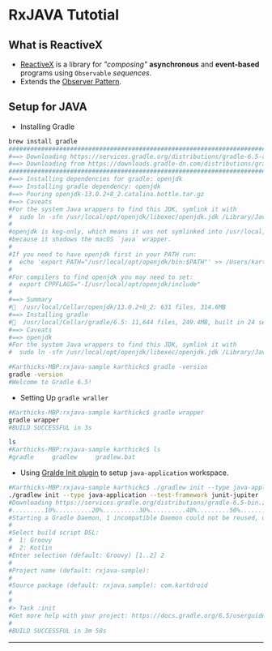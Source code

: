 # RxJAVA Tutotial


## What is ReactiveX 

- [ReactiveX][reactivex_intro] is a library for *"composing"* **asynchronous** and **event-based** programs using `Observable` *sequences*.
- Extends the [Observer Pattern][observer_pattern].


## Setup for JAVA 

- Installing Gradle

```bash
brew install gradle
######################################################################### 100.0%
#==> Downloading https://services.gradle.org/distributions/gradle-6.5-all.zip
#==> Downloading from https://downloads.gradle-dn.com/distributions/gradle-6.5-all.zip
######################################################################### 100.0%
#==> Installing dependencies for gradle: openjdk
#==> Installing gradle dependency: openjdk
#==> Pouring openjdk-13.0.2+8_2.catalina.bottle.tar.gz
#==> Caveats
#For the system Java wrappers to find this JDK, symlink it with
#  sudo ln -sfn /usr/local/opt/openjdk/libexec/openjdk.jdk /Library/Java/JavaVirtualMachines/openjdk.jdk
#
#openjdk is keg-only, which means it was not symlinked into /usr/local,
#because it shadows the macOS `java` wrapper.
#
#If you need to have openjdk first in your PATH run:
#  echo 'export PATH="/usr/local/opt/openjdk/bin:$PATH"' >> /Users/karthickc/.bash_profile
#
#For compilers to find openjdk you may need to set:
#  export CPPFLAGS="-I/usr/local/opt/openjdk/include"
#
#==> Summary
#🍺  /usr/local/Cellar/openjdk/13.0.2+8_2: 631 files, 314.6MB
#==> Installing gradle
#🍺  /usr/local/Cellar/gradle/6.5: 11,644 files, 249.4MB, built in 24 seconds
#==> Caveats
#==> openjdk
#For the system Java wrappers to find this JDK, symlink it with
#  sudo ln -sfn /usr/local/opt/openjdk/libexec/openjdk.jdk /Library/Java/JavaVirtualMachines/openjdk.jd

#Karthicks-MBP:rxjava-sample karthickc$ gradle -version
gradle -version
#Welcome to Gradle 6.5!
```

- Setting Up `gradle wraller`

```bash
#Karthicks-MBP:rxjava-sample karthickc$ gradle wrapper
gradle wrapper
#BUILD SUCCESSFUL in 3s

ls
#Karthicks-MBP:rxjava-sample karthickc$ ls
#gradle		gradlew		gradlew.bat

```

- Using [Gralde Init plugin][gradle_init_java_app] to setup `java-application` workspace.

```bash
#Karthicks-MBP:rxjava-sample karthickc$ ./gradlew init --type java-application --test-framework junit-jupiter
./gradlew init --type java-application --test-framework junit-jupiter
#Downloading https://services.gradle.org/distributions/gradle-6.5-bin.zip
#.........10%..........20%..........30%..........40%.........50%..........60%..........70%..........80%.........90%..........100%
#Starting a Gradle Daemon, 1 incompatible Daemon could not be reused, use --status for details
#
#Select build script DSL:
#  1: Groovy
#  2: Kotlin
#Enter selection (default: Groovy) [1..2] 2
#
#Project name (default: rxjava-sample): 
#
#Source package (default: rxjava.sample): com.kartdroid
#
#
#> Task :init
#Get more help with your project: https://docs.gradle.org/6.5/userguide/tutorial_java_projects.html
#
#BUILD SUCCESSFUL in 3m 58s
```

---
[reactivex_intro]: https://reactivex.io/intro.html
[observer_pattern]: https://en.wikipedia.org/wiki/Observer_pattern
[gradle_init_java_app]: https://docs.gradle.org/current/userguide/build_init_plugin.html#sec:java_application
